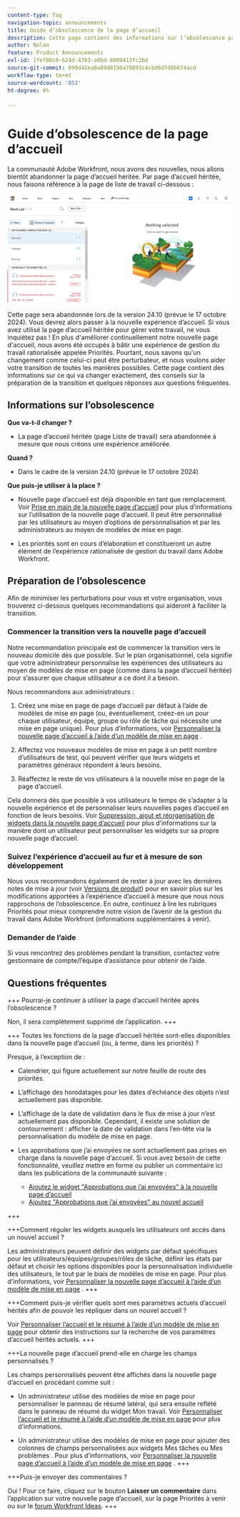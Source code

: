 ```yaml
---
content-type: faq
navigation-topic: announcements
title: Guide d’obsolescence de la page d’accueil
description: Cette page contient des informations sur l’obsolescence prochaine de la page d’accueil héritée.
author: Nolan
feature: Product Announcements
exl-id: 1fef08c9-624d-4783-a0bd-8009413fc2bd
source-git-commit: 099d42ea0a09d8190a79893c4cbd8d7d8b674acd
workflow-type: tm+mt
source-wordcount: '853'
ht-degree: 0%

---
```


# Guide d’obsolescence de la page d’accueil

La communauté Adobe Workfront, nous avons des nouvelles, nous allons bientôt abandonner la page d’accueil héritée. Par page d’accueil héritée, nous faisons référence à la page de liste de travail ci-dessous :

![](assets/legacy-home-worklist-view.png)

Cette page sera abandonnée lors de la version 24.10 (prévue le 17 octobre 2024). Vous devrez alors passer à la nouvelle expérience d’accueil. Si vous avez utilisé la page d’accueil héritée pour gérer votre travail, ne vous inquiétez pas ! En plus d&#39;améliorer continuellement notre nouvelle page d&#39;accueil, nous avons été occupés à bâtir une expérience de gestion du travail rationalisée appelée Priorités.
Pourtant, nous savons qu&#39;un changement comme celui-ci peut être perturbateur, et nous voulons aider votre transition de toutes les manières possibles. Cette page contient des informations sur ce qui va changer exactement, des conseils sur la préparation de la transition et quelques réponses aux questions fréquentes.

## Informations sur l’obsolescence

**Que va-t-il changer ?**

* La page d’accueil héritée (page Liste de travail) sera abandonnée à mesure que nous créons une expérience améliorée.

**Quand ?**

* Dans le cadre de la version 24.10 (prévue le 17 octobre 2024)

**Que puis-je utiliser à la place ?**

* Nouvelle page d’accueil est déjà disponible en tant que remplacement. Voir [Prise en main de la nouvelle page d’accueil](/help/quicksilver/workfront-basics/using-home/using-the-home-area/get-started-with-home.md) pour plus d’informations sur l’utilisation de la nouvelle page d’accueil. Il peut être personnalisé par les utilisateurs au moyen d’options de personnalisation et par les administrateurs au moyen de modèles de mise en page.

* Les priorités sont en cours d’élaboration et constitueront un autre élément de l’expérience rationalisée de gestion du travail dans Adobe Workfront.

## Préparation de l’obsolescence

Afin de minimiser les perturbations pour vous et votre organisation, vous trouverez ci-dessous quelques recommandations qui aideront à faciliter la transition.

### Commencer la transition vers la nouvelle page d’accueil

Notre recommandation principale est de commencer la transition vers le nouveau domicile dès que possible. Sur le plan organisationnel, cela signifie que votre administrateur personnalise les expériences des utilisateurs au moyen de modèles de mise en page (comme dans la page d’accueil héritée) pour s’assurer que chaque utilisateur a ce dont il a besoin.

Nous recommandons aux administrateurs :

1. Créez une mise en page de page d’accueil par défaut à l’aide de modèles de mise en page (ou, éventuellement, créez-en un pour chaque utilisateur, équipe, groupe ou rôle de tâche qui nécessite une mise en page unique). Pour plus d’informations, voir [Personnaliser la nouvelle page d’accueil à l’aide d’un modèle de mise en page](/help/quicksilver/administration-and-setup/customize-workfront/use-layout-templates/customize-new-home-layout-template.md) .

1. Affectez vos nouveaux modèles de mise en page à un petit nombre d’utilisateurs de test, qui peuvent vérifier que leurs widgets et paramètres généraux répondent à leurs besoins.

1. Réaffectez le reste de vos utilisateurs à la nouvelle mise en page de la page d’accueil.

Cela donnera dès que possible à vos utilisateurs le temps de s’adapter à la nouvelle expérience et de personnaliser leurs nouvelles pages d’accueil en fonction de leurs besoins. Voir [Suppression, ajout et réorganisation de widgets dans la nouvelle page d’accueil](/help/quicksilver/workfront-basics/using-home/using-the-home-area/add-edit-remove-widgets-in-new-home.md) pour plus d’informations sur la manière dont un utilisateur peut personnaliser les widgets sur sa propre nouvelle page d’accueil.

### Suivez l’expérience d’accueil au fur et à mesure de son développement

Nous vous recommandons également de rester à jour avec les dernières notes de mise à jour (voir [Versions de produit](/help/quicksilver/product-announcements/product-releases/product-releases.md)) pour en savoir plus sur les modifications apportées à l’expérience d’accueil à mesure que nous nous rapprochons de l’obsolescence. En outre, continuez à lire les rubriques Priorités pour mieux comprendre notre vision de l’avenir de la gestion du travail dans Adobe Workfront (informations supplémentaires à venir).

### Demander de l’aide

Si vous rencontrez des problèmes pendant la transition, contactez votre gestionnaire de compte/l’équipe d’assistance pour obtenir de l’aide.

## Questions fréquentes

+++ Pourrai-je continuer à utiliser la page d’accueil héritée après l’obsolescence ?

Non, il sera complètement supprimé de l’application.
+++

+++ Toutes les fonctions de la page d’accueil héritée sont-elles disponibles dans la nouvelle page d’accueil (ou, à terme, dans les priorités) ?

Presque, à l’exception de :

* Calendrier, qui figure actuellement sur notre feuille de route des priorités.

* L’affichage des horodatages pour les dates d’échéance des objets n’est actuellement pas disponible.

* L’affichage de la date de validation dans le flux de mise à jour n’est actuellement pas disponible. Cependant, il existe une solution de contournement : afficher la date de validation dans l’en-tête via la personnalisation du modèle de mise en page.
* Les approbations que j’ai envoyées ne sont actuellement pas prises en charge dans la nouvelle page d’accueil. Si vous avez besoin de cette fonctionnalité, veuillez mettre en forme ou publier un commentaire ici dans les publications de la communauté suivante :
   * [ Ajoutez le widget &quot;Approbations que j’ai envoyées&quot; à la nouvelle page d’accueil ](https://experienceleaguecommunities.adobe.com/t5/workfront-ideas/add-quot-approvals-i-submitted-quot-widget-to-new-home/idc-p/704664#M25269)
   * [ Ajoutez &quot;Approbations que j’ai envoyées&quot; au nouvel accueil ](https://experienceleaguecommunities.adobe.com/t5/workfront-ideas/add-quot-approvals-i-submitted-quot-widget-to-new-home/idc-p/704664#M25269)

+++

+++Comment réguler les widgets auxquels les utilisateurs ont accès dans un nouvel accueil ?

Les administrateurs peuvent définir des widgets par défaut spécifiques pour les utilisateurs/équipes/groupes/rôles de tâche, définir les états par défaut et choisir les options disponibles pour la personnalisation individuelle des utilisateurs, le tout par le biais de modèles de mise en page. Pour plus d’informations, voir [Personnaliser la nouvelle page d’accueil à l’aide d’un modèle de mise en page](/help/quicksilver/administration-and-setup/customize-workfront/use-layout-templates/customize-new-home-layout-template.md) .
+++

+++Comment puis-je vérifier quels sont mes paramètres actuels d’accueil hérités afin de pouvoir les répliquer dans un nouvel accueil ?

Voir [Personnaliser l’accueil et le résumé à l’aide d’un modèle de mise en page](/help/quicksilver/administration-and-setup/customize-workfront/use-layout-templates/customize-home-summary-layout-template.md) pour obtenir des instructions sur la recherche de vos paramètres d’accueil hérités actuels.
+++

+++La nouvelle page d’accueil prend-elle en charge les champs personnalisés ?

Les champs personnalisés peuvent être affichés dans la nouvelle page d’accueil en procédant comme suit :

* Un administrateur utilise des modèles de mise en page pour personnaliser le panneau de résumé latéral, qui sera ensuite reflété dans le panneau de résumé du widget Mon travail. Voir [Personnaliser l’accueil et le résumé à l’aide d’un modèle de mise en page](/help/quicksilver/administration-and-setup/customize-workfront/use-layout-templates/customize-home-summary-layout-template.md) pour plus d’informations.

* Un administrateur utilise des modèles de mise en page pour ajouter des colonnes de champs personnalisées aux widgets Mes tâches ou Mes problèmes . Pour plus d’informations, voir [Personnaliser la nouvelle page d’accueil à l’aide d’un modèle de mise en page](/help/quicksilver/administration-and-setup/customize-workfront/use-layout-templates/customize-new-home-layout-template.md) .
+++

+++Puis-je envoyer des commentaires ?

Oui ! Pour ce faire, cliquez sur le bouton **Laisser un commentaire** dans l’application sur votre nouvelle page d’accueil, sur la page Priorités à venir ou sur le [forum Workfront Ideas](https://experienceleaguecommunities.adobe.com/t5/workfront-ideas/idb-p/workfront-ideas).
+++
